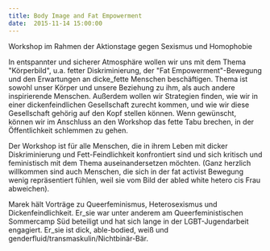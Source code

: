 ```yaml
---
title: Body Image and Fat Empowerment
date:  2015-11-14 15:00:00
---
```


Workshop im Rahmen der Aktionstage gegen Sexismus und Homophobie



In entspannter und sicherer Atmosphäre wollen wir uns mit dem Thema "Körperbild", u.a. fetter Diskriminierung, der "Fat Empowerment"-Bewegung
und den Erwartungen an dicke_fette Menschen beschäftigen. Thema ist sowohl unser Körper und unsere Beziehung zu ihm, als auch
andere inspirierende Menschen. Außerdem wollen wir Strategien finden, wie wir in einer dickenfeindlichen Gesellschaft zurecht
kommen, und wie wir diese Gesellschaft gehörig auf den Kopf stellen können. Wenn gewünscht, können wir im Anschluss an den
Workshop das fette Tabu brechen, in der Öffentlichkeit schlemmen zu gehen.


Der Workshop ist für alle Menschen, die in ihrem Leben mit dicker Diskriminierung und Fett-Feindlichkeit konfrontiert sind
und sich kritisch und feministisch mit dem Thema auseinandersetzen möchten. (Ganz herzlich willkommen sind auch Menschen,
die sich in der fat activist Bewegung wenig repräsentiert fühlen, weil sie vom Bild der abled white hetero cis Frau abweichen).


Marek hält Vorträge zu Queerfeminismus, Heterosexismus und Dickenfeindlichkeit. Er_sie war unter anderem am Queerfeministischen
Sommercamp Süd beteiligt und hat sich lange in der LGBT-Jugendarbeit engagiert. Er_sie ist dick, able-bodied, weiß und genderfluid/transmaskulin/Nichtbinär-Bär.


